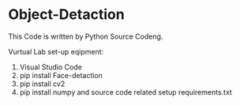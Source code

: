 # Object-Detaction
This Code is written by Python Source Codeng.

Vurtual Lab set-up eqipment:
1. Visual Studio Code
2. pip install Face-detaction
3. pip install cv2
4. pip install numpy
and source code related setup requirements.txt
